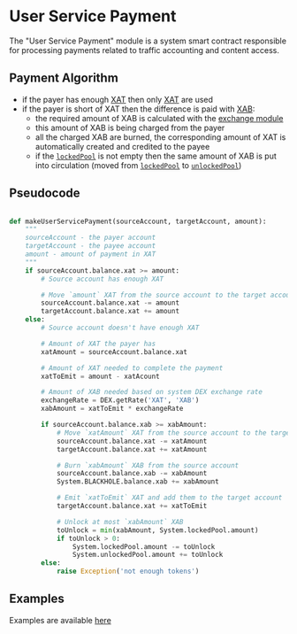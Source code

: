 # User Service Payment

The "User Service Payment" module is a system smart contract responsible for processing payments related to traffic accounting and content access.

## Payment Algorithm

- if the payer has enough [XAT][1] then only [XAT][1] are used
- if the payer is short of XAT then the difference is paid with [XAB][2]:
    - the required amount of XAB is calculated with the [exchange module][3]
    - this amount of XAB is being charged from the payer
    - all the charged XAB are burned, the corresponding amount of XAT is automatically created and credited to the payee
    - if the [`lockedPool`][5] is not empty then the same amount of XAB is put into circulation (moved from [`lockedPool`][5] to [`unlockedPool`][6])


## Pseudocode

```python

def makeUserServicePayment(sourceAccount, targetAccount, amount):
    """
    sourceAccount - the payer account
    targetAccount - the payee account
    amount - amount of payment in XAT
    """
    if sourceAccount.balance.xat >= amount:
        # Source account has enough XAT

        # Move `amount` XAT from the source account to the target account
        sourceAccount.balance.xat -= amount
        targetAccount.balance.xat += amount
    else:
        # Source account doesn't have enough XAT

        # Amount of XAT the payer has
        xatAmount = sourceAccount.balance.xat

        # Amount of XAT needed to complete the payment
        xatToEmit = amount - xatAcount

        # Amount of XAB needed based on system DEX exchange rate
        exchangeRate = DEX.getRate('XAT', 'XAB')
        xabAmount = xatToEmit * exchangeRate

        if sourceAccount.balance.xab >= xabAmount:
            # Move `xatAmount` XAT from the source account to the target account
            sourceAccount.balance.xat -= xatAmount
            targetAccount.balance.xat += xatAmount

            # Burn `xabAmount` XAB from the source account
            sourceAccount.balance.xab -= xabAmount
            System.BLACKHOLE.balance.xab += xabAmount

            # Emit `xatToEmit` XAT and add them to the target account
            targetAccount.balance.xat += xatToEmit

            # Unlock at most `xabAmount` XAB
            toUnlock = min(xabAmount, System.lockedPool.amount)
            if toUnlock > 0:
                System.lockedPool.amount -= toUnlock
                System.unlockedPool.amount += toUnlock
        else:
            raise Exception('not enough tokens')

```

## Examples

Examples are available [here][7]


[1]: ../system-tokens/ace-time.md
[2]: ../system-tokens/ace-byte.md
[3]: ../system-tokens/exchange.md
[4]: ../system-tokens/ace-asset.md
[5]: ../glossary/system-pools.md#lockedpool
[6]: ../glossary/system-pools.md#unlockedpool
[7]: ../system-tokens/examples.md
